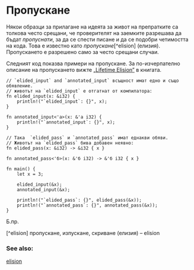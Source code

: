 # Пропускане

Някои образци за прилагане на идеята за живот на препратките са толкова често
срещани, че проверителят на заемките разрешава да бъдат *пропуснати*, за да се
спести писане и да се подобри четимостта на кода. Това е известно като
*пропускане*[^elision] (елизия). Пропускането е разрешено само за често срещани
случаи.

Следният код показва примери на пропускане. За по-изчерпателно описание на
пропускането вижте [„Lifetime Elision”][elision] в книгата.

```rust,editable
// `elided_input` and `annotated_input` всъщност имат едно и също обявление.
// животът на `elided_input` е отгатнат от компилатора:
fn elided_input(x: &i32) {
    println!("`elided_input`: {}", x);
}

fn annotated_input<'a>(x: &'a i32) {
    println!("`annotated_input`: {}", x);
}

// Така  `elided_pass` и `annotated_pass` имат еднакви обяви.
// Животът на `elided_pass` бива добавен неявно:
fn elided_pass(x: &i32) -> &i32 { x }

fn annotated_pass<'б>(x: &'б i32) -> &'б i32 { x }

fn main() {
    let x = 3;

    elided_input(&x);
    annotated_input(&x);

    println!("`elided_pass`: {}", elided_pass(&x));
    println!("`annotated_pass`: {}", annotated_pass(&x));
}
```

Б.пр.

[^elision] пропускане, изпускане, скриване (елизия) – elision

### See also:

[elision][elision]

[elision]: https://doc.rust-lang.org/book/ch10-03-lifetime-syntax.html#lifetime-elision
